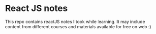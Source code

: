 # React JS notes
This repo contains reactJS notes I took while learning. It may include content from different courses and materials available for free on web :)
